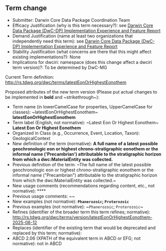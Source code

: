 ## Term change

* Submitter: Darwin Core Data Package Coordination Team
* Efficacy Justification (why is this term necessary?): see [Darwin Core Data Package (DwC-DP) Implementation Experience and Feature Report](https://gbif.github.io/dwc-dp/docs/dwc_dp_implementation_feature_reports.pdf)
* Demand Justification (name at least two organizations that independently need this term): see [Darwin Core Data Package (DwC-DP) Implementation Experience and Feature Report](https://gbif.github.io/dwc-dp/docs/dwc_dp_implementation_feature_reports.pdf)
* Stability Justification (what concerns are there that this might affect existing implementations?): None
* Implications for dwciri: namespace (does this change affect a dwciri term version)?: To be determined by DwC-MG

Current Term definition: http://rs.tdwg.org/dwc/terms/latestEonOrHighestEonothem

Proposed attributes of the new term version (Please put actual changes to be implemented in **bold** and ~strikethrough~):

* Term name (in lowerCamelCase for properties, UpperCamelCase for classes): ~latestEonOrHighestEonothem~ **latestEonOrHighestEonothem**
* Term label (English, not normative): ~Latest Eon Or Highest Eonothem~ **Latest Eon Or Highest Eonothem**
* Organized in Class (e.g., Occurrence, Event, Location, Taxon): GeologicalContext
* New definition of the term (normative): **A full name of a latest possible geochronologic eon or highest chrono-stratigraphic eonothem or the informal name ('Precambrian') attributable to the stratigraphic horizon from which a dwc:MaterialEntity was collected.**
* Previous definition of the term: ~The full name of the latest possible geochronologic eon or highest chrono-stratigraphic eonothem or the informal name ("Precambrian") attributable to the stratigraphic horizon from which the dwc:MaterialEntity was collected.~
* New usage comments (recommendations regarding content, etc., not normative): **** 
* Previous usage comments: ~~
* New examples (not normative): **`Phanerozoic`; `Proterozoic`**
* Previous examples (not normative): ~`Phanerozoic`; `Proterozoic`~
* Refines (identifier of the broader term this term refines; normative): http://rs.tdwg.org/dwc/terms/version/latestEonOrHighestEonothem-2025-06-12
* Replaces (identifier of the existing term that would be deprecated and replaced by this term; normative): 
* ABCD 2.06 (XPATH of the equivalent term in ABCD or EFG; not normative): not in ABCD

